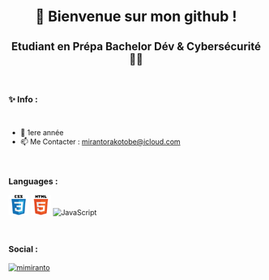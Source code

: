 <h1 align="center">👋 Bienvenue sur mon github !</h1>
<h2 align="center">Etudiant en Prépa Bachelor Dév & Cybersécurité 👨‍💻</h2>


<br>

<h3 align="left">✨ Info :</h3>

<br>

- 🌱 1ere année 
- 📫 Me Contacter : mirantorakotobe@icloud.com


<br>

<h3 align="left">Languages :</h3>
     <p align="left">
      <img src="https://raw.githubusercontent.com/devicons/devicon/master/icons/css3/css3-original-wordmark.svg" alt="css3"
      width="40" height="40" /> 
      <img src="https://raw.githubusercontent.com/devicons/devicon/master/icons/html5/html5-original-wordmark.svg"
      alt="html5" width="40" height="40" /> </a>  
      <img src="https://upload.wikimedia.org/wikipedia/commons/thumb/6/6a/JavaScript-logo.png/768px-JavaScript-logo.png" alt="JavaScript"
      width="40" height="40" /> </a> </p>

<br>

<h3 align="left">Social : </h3>
<p align="left">
  <a href="https://instagram.com/miranto.r target="blank"><img align="center"
      src="https://raw.githubusercontent.com/rahuldkjain/github-profile-readme-generator/master/src/images/icons/Social/instagram.svg"
      alt="mimiranto" height="35" width="50" /></a>
</p>

<br>


